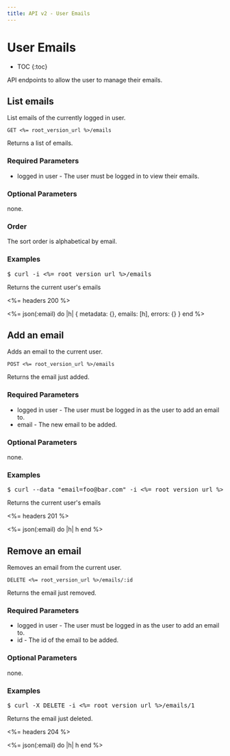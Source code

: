 ```yaml
---
title: API v2 - User Emails
---
```


# User Emails

* TOC
{:toc}

API endpoints to allow the user to manage their emails.

## List emails 

List emails of the currently logged in user.

    GET <%= root_version_url %>/emails

Returns a list of emails.

### Required Parameters

* logged in user - The user must be logged in to view their emails.

### Optional Parameters

none.

### Order

The sort order is alphabetical by email.

### Examples

<pre class="terminal">
$ curl -i <%= root_version_url %>/emails
</pre>

Returns the current user's emails

<%= headers 200 %>

<%= 
  json(:email) do |h| 
    { metadata: {},
      emails: [h],
      errors: {}
    }
  end 
%>


## Add an email

Adds an email to the current user.

    POST <%= root_version_url %>/emails

Returns the email just added.

### Required Parameters

* logged in user - The user must be logged in as the user to add an email to.
* email - The new email to be added.

### Optional Parameters

none.

### Examples

<pre class="terminal">
$ curl --data "email=foo@bar.com" -i <%= root_version_url %>/emails
</pre>

Returns the current user's emails

<%= headers 201 %>

<%= 
  json(:email) do |h|
    h
  end 
%>

## Remove an email

Removes an email from the current user.

    DELETE <%= root_version_url %>/emails/:id

Returns the email just removed.

### Required Parameters

* logged in user - The user must be logged in as the user to add an email to.
* id - The id of the email to be added.

### Optional Parameters

none.

### Examples

<pre class="terminal">
$ curl -X DELETE -i <%= root_version_url %>/emails/1
</pre>

Returns the email just deleted.

<%= headers 204 %>

<%= 
  json(:email) do |h|
    h
  end 
%>
